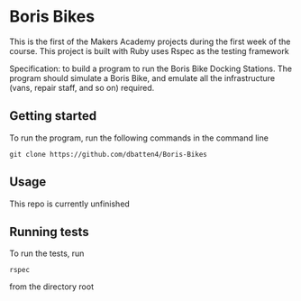 # Boris Bikes

This is the first of the Makers Academy projects during the first week of the course. This project is built with Ruby uses Rspec as the testing framework

Specification: to build a program to run the Boris Bike Docking Stations. The program should simulate a Boris Bike, and emulate all the infrastructure (vans, repair staff, and so on) required.

## Getting started

To run the program, run the following commands in the command line

`git clone https://github.com/dbatten4/Boris-Bikes`

## Usage

This repo is currently unfinished

## Running tests

To run the tests, run 

`rspec`

from the directory root

